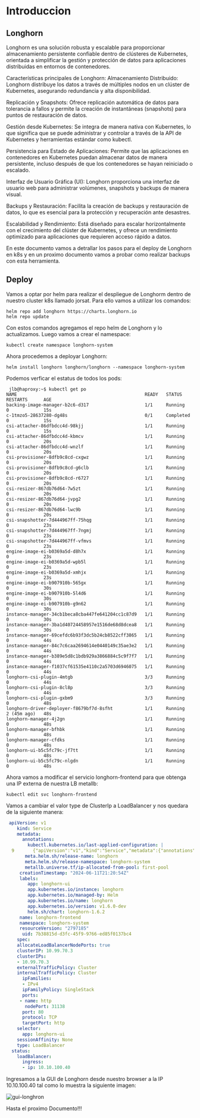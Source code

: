 # Introduccion

## Longhorn

Longhorn es una solución robusta y escalable para proporcionar almacenamiento persistente confiable dentro de clústeres de Kubernetes, orientada a simplificar la gestión y protección de datos para aplicaciones distribuidas en entornos de contenedores.

Características principales de Longhorn:
Almacenamiento Distribuido: Longhorn distribuye los datos a través de múltiples nodos en un clúster de Kubernetes, asegurando redundancia y alta disponibilidad.

Replicación y Snapshots: Ofrece replicación automática de datos para tolerancia a fallos y permite la creación de instantáneas (snapshots) para puntos de restauración de datos.

Gestión desde Kubernetes: Se integra de manera nativa con Kubernetes, lo que significa que se puede administrar y controlar a través de la API de Kubernetes y herramientas estándar como kubectl.

Persistencia para Estado de Aplicaciones: Permite que las aplicaciones en contenedores en Kubernetes puedan almacenar datos de manera persistente, incluso después de que los contenedores se hayan reiniciado o escalado.

Interfaz de Usuario Gráfica (UI): Longhorn proporciona una interfaz de usuario web para administrar volúmenes, snapshots y backups de manera visual.

Backups y Restauración: Facilita la creación de backups y restauración de datos, lo que es esencial para la protección y recuperación ante desastres.

Escalabilidad y Rendimiento: Está diseñado para escalar horizontalmente con el crecimiento del clúster de Kubernetes, y ofrece un rendimiento optimizado para aplicaciones que requieren acceso rápido a datos.

En este documento vamos a detrallar los pasos para el deploy de Longhorn en k8s y en un proximo documento vamos a probar como realizar backups con esta herramienta.

## Deploy

Vamos a optar por helm para realizar el despliegue de Longhorm dentro de nuestro cluster k8s llamado jorsat. Para ello vamos a utilizar los comandos:

```
helm repo add longhorn https://charts.longhorn.io
helm repo update
```

Con estos comandos agregamos el repo helm de Longhorn y lo actualizamos. Luego vamos a crear el namespace:

```
kubectl create namespace longhorn-system
```

Ahora procedemos a deployar Longhorn:

```
helm install longhorn longhorn/longhorn --namespace longhorn-system
```

 Podemos verficar el estatus de todos los pods:

```
 jlb@haproxy:~$ kubectl get po
NAME                                                READY   STATUS      RESTARTS      AGE
backing-image-manager-b2c6-d317                     1/1     Running     0             15s
c-1tmzo5-28637280-dg48s                             0/1     Completed   0             15s
csi-attacher-86dfbdcc4d-98kjj                       1/1     Running     0             15s
csi-attacher-86dfbdcc4d-kbmcv                       1/1     Running     0             20s
csi-attacher-86dfbdcc4d-wnzlf                       1/1     Running     0             20s
csi-provisioner-8dfb9c8cd-cxgwz                     1/1     Running     0             20s
csi-provisioner-8dfb9c8cd-g6clb                     1/1     Running     0             20s
csi-provisioner-8dfb9c8cd-r6727                     1/1     Running     0             20s
csi-resizer-867db76d64-7w5zt                        1/1     Running     0             20s
csi-resizer-867db76d64-jvpg2                        1/1     Running     0             20s
csi-resizer-867db76d64-lwc9b                        1/1     Running     0             20s
csi-snapshotter-7d444967ff-75hqg                    1/1     Running     0             23s
csi-snapshotter-7d444967ff-7ngmj                    1/1     Running     0             23s
csi-snapshotter-7d444967ff-vfmvs                    1/1     Running     0             23s
engine-image-ei-b0369a5d-d8h7x                      1/1     Running     0             23s
engine-image-ei-b0369a5d-wpb5l                      1/1     Running     0             23s
engine-image-ei-b0369a5d-xmhjx                      1/1     Running     0             23s
engine-image-ei-b907910b-565gx                      1/1     Running     0             30s
engine-image-ei-b907910b-5l4d6                      1/1     Running     0             30s
engine-image-ei-b907910b-g9n62                      1/1     Running     0             30s
instance-manager-34cb1beca8cba447fe641204cc1c87d9   1/1     Running     0             30s
instance-manager-3ba1d40724458957e1516de68d8dcea8   1/1     Running     0             30s
instance-manager-69cefdc6b93f3dc5b24cb8522cff3865   1/1     Running     0             44s
instance-manager-84c7c6caa2694614e0440149c35ae3e2   1/1     Running     0             44s
instance-manager-b389e5d8c1bdb929a3866884c5c9f7f7   1/1     Running     0             44s
instance-manager-f1037cf61535e4110c2a5703d6946075   1/1     Running     0             44s
longhorn-csi-plugin-4mtgb                           3/3     Running     0             44s
longhorn-csi-plugin-8cl8p                           3/3     Running     0             44s
longhorn-csi-plugin-gxbm9                           3/3     Running     0             48s
longhorn-driver-deployer-f8679bf7d-8sfht            1/1     Running     2 (45m ago)   48s
longhorn-manager-4j2gn                              1/1     Running     0             48s
longhorn-manager-bfhbk                              1/1     Running     0             48s
longhorn-manager-cfdks                              1/1     Running     0             48s
longhorn-ui-b5c5fc79c-jf7tt                         1/1     Running     0             48s
longhorn-ui-b5c5fc79c-nlgdn                         1/1     Running     0             48s
```

Ahora vamos a modificar el servicio longhorn-frontend para que obtenga una IP externa de nuestra LB metallb:

```
kubectl edit svc longhorn-frontend
```

Vamos a cambiar el valor type de ClusterIp a LoadBalancer y nos quedara de la siguiente manera:

```yaml
 apiVersion: v1
    kind: Service
    metadata:
      annotations:
        kubectl.kubernetes.io/last-applied-configuration: |
  9       {"apiVersion":"v1","kind":"Service","metadata":{"annotations":{},"labels":{"app":"longhorn-ui","app.kubernetes.io/instance":"longhorn","app.kubernetes.io/name":"longhorn",    "app.kubernetes.io/version":"v1.6.0-dev"},"name":"longhorn-frontend","namespace":"longhorn-system"},"spec":{"ports":[{"name":"http","nodePort":null,"port":80,"targetPort":"http"    }],"selector":{"app":"longhorn-ui"},"type":"ClusterIP"}}
       meta.helm.sh/release-name: longhorn
       meta.helm.sh/release-namespace: longhorn-system
       metallb.universe.tf/ip-allocated-from-pool: first-pool
     creationTimestamp: "2024-06-11T21:20:54Z"
     labels:
        app: longhorn-ui
        app.kubernetes.io/instance: longhorn
        app.kubernetes.io/managed-by: Helm
        app.kubernetes.io/name: longhorn
        app.kubernetes.io/version: v1.6.0-dev
        helm.sh/chart: longhorn-1.6.2
     name: longhorn-frontend
     namespace: longhorn-system
     resourceVersion: "2797185"
      uid: 7b38815d-d3fc-45f9-9766-ed85f0137bc4
    spec:
    allocateLoadBalancerNodePorts: true
    clusterIP: 10.99.70.3
    clusterIPs:
    - 10.99.70.3
    externalTrafficPolicy: Cluster
    internalTrafficPolicy: Cluster
      ipFamilies:
      - IPv4
      ipFamilyPolicy: SingleStack
      ports:
     - name: http
       nodePort: 31138
      port: 80
      protocol: TCP
      targetPort: http
    selector:
      app: longhorn-ui
    sessionAffinity: None
    type: LoadBalancer
  status:
    loadBalancer:
      ingress:
      - ip: 10.10.100.40
```
Ingresamos  a la GUI de Longhorn desde nuestro browser a la IP 10.10.100.40 tal como lo muestra la siguiente imagen:



![gui-longhron](https://github.com/jlbisconti/k8s-vanilla/assets/144631732/bc9dbe68-8e0d-4533-82e1-380a3332cd56)

Hasta el proximo Documento!!!

